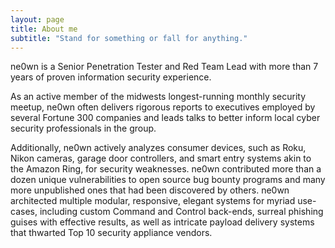 ```yaml
---
layout: page
title: About me
subtitle: "Stand for something or fall for anything."
---
```


<div id="aboutme-section">

<p class="about-text">
<span class="fa fa-briefcase about-icon"></span>
ne0wn is a Senior Penetration Tester and Red Team Lead with more than 7 years of proven information security experience. 
</p>

<p class="about-text">
<span class="fa fa-graduation-cap about-icon"></span>
As an active member of the midwests longest-running monthly security meetup, ne0wn often delivers rigorous reports to executives employed by several Fortune 300 companies and leads talks to better inform local cyber security professionals in the group.
</p>


<p class="about-text">
<span class="fa fa-book about-icon"></span>
Additionally, ne0wn actively analyzes consumer devices, such as Roku, Nikon cameras, garage door controllers, and smart entry systems akin to the Amazon Ring, for security weaknesses. ne0wn contributed more than a dozen unique vulnerabilities to open source bug bounty programs and many more unpublished ones that had been discovered by others. ne0wn architected multiple modular, responsive, elegant systems for myriad use-cases, including custom Command and Control back-ends, surreal phishing guises with effective results, as well as intricate payload delivery systems that thwarted Top 10 security appliance vendors. 
</p>
